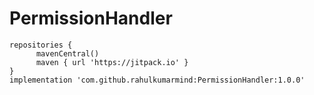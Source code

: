 # PermissionHandler
    repositories {
	      mavenCentral()
	      maven { url 'https://jitpack.io' }
    }
    implementation 'com.github.rahulkumarmind:PermissionHandler:1.0.0'

